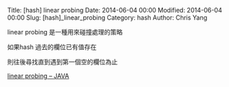 Title: [hash] linear probing
Date: 2014-06-04 00:00
Modified: 2014-06-04 00:00
Slug: [hash]_linear_probing
Category: hash
Author: Chris Yang

linear probing 是一種用來碰撞處理的策略

如果hash 過去的欄位已有值存在

則往後尋找直到遇到第一個空的欄位為止

<a href="https://github.com/yljh21328/code_example/blob/master/HASH/linear_probing/linear_probing.java" target="_blank">linear probing – JAVA</a>
